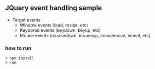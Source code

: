 ## JQuery event handling sample

+ Target events
    + Window events (load, resize, etc)
    + Keyborad events (keydown, keyup, etc)
    + Mouse events (mousedown, mouseup, mousemove, wheel, etc)

### how to run

```
> npm install
> run
```
